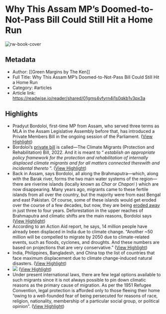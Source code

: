 # Why This Assam MP’s Doomed-to-Not-Pass Bill Could Still Hit a Home Run

![rw-book-cover](https://readwise-assets.s3.amazonaws.com/static/images/article4.6bc1851654a0.png)

## Metadata
- Author: [[Green Margins by The Ken]]
- Full Title: Why This Assam MP’s Doomed-to-Not-Pass Bill Could Still Hit a Home Run
- Category: #articles
- Article link: https://readwise.io/reader/shared/01gms4vfyrn4j1s0qkb1v3px3a

## Highlights
- Pradyut Bordoloi, first-time MP from Assam, who served three terms as MLA in the Assam Legislative Assembly before that, has introduced a Private Members Bill in the ongoing session of the Parliament. ([View Highlight](https://read.readwise.io/read/01gmtfkj8sgsdbsbsd8y8h4y72))
- Bordoloi’s [private bill](https://the-ken.com/wp-content/uploads/PMB-Signed-copy-Climate-Migration-Bill.pdf) is called—The Climate Migrants (Protection and Rehabilitation) Bill, 2022. And it is meant to “ *establish an appropriate policy framework for the protection and rehabilitation of internally displaced climate migrants and for all matters connected therewith and incidental thereto* ”. ([View Highlight](https://read.readwise.io/read/01gmtfkrv59cay1z9gq9n7x6fp))
- Back in Assam, says Bordoloi, all along the Brahmaputra—which, along with the Barak river, forms the two main water systems of the region—there are riverine islands (locally known as *Char* or *Chapori* ) which are now disappearing.
  Many years ago, migrants came to these fertile islands from all over the country, but the majority were from east Bengal and east Pakistan. Of course, some of these islands would get eroded over the course of a few decades, but now, they are being [eroded away](https://www.researchgate.net/figure/Concentration-of-Char-Areas-in-Different-Districts-of-Assam_fig1_303785358) in just three to four years.
  Deforestation in the upper reaches of Brahmaputra and climatic shifts are the main reasons, Bordoloi says ([View Highlight](https://read.readwise.io/read/01gmtfn2b0tgd0t3bxw4ans3zx))
- According to an Action Aid report, he says, 14 million people have already been displaced in India due to climate change. “Another ~50 million will be compelled to migrate by 2050 due to climate-related events, such as floods, cyclones, and droughts. And these numbers are based on projections that are very conservative.” ([View Highlight](https://read.readwise.io/read/01gmtfnt11kqp897shncpx15c2))
- India, Philippines, Bangladesh, and China top the list of countries that face maximum displacement due to climate change-induced natural disasters. ([View Highlight](https://read.readwise.io/read/01gmtfstyb4mgsxzek1cckez03))
- ![](https://the-ken.com/wp-content/uploads/2022/12/Screenshot-2022-12-21-at-1.44.50-AM.png) ([View Highlight](https://read.readwise.io/read/01gmtfrqg19600kvfvhs37abh0))
- Under present international laws, there are few legal options available to such migrants since it is not always possible to pin down climatic reasons as the primary cause of migration. As per the 1951 Refugee Convention, legal protection is afforded only to those fleeing their home “owing to a well-founded fear of being persecuted for reasons of race, religion, nationality, membership of a particular social group, or political opinion”. ([View Highlight](https://read.readwise.io/read/01gmtfv81ey4a0n5971zhgvjy0))

